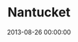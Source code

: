 ---
layout: post
date:   2013-08-26 00:00:00
title: Nantucket
categories: fun
picture: /assets/fun/nantucket.jpg
summary: August 26, 2013</br>A break from four-wheeling Great Point Beach on Nantucket Island
---